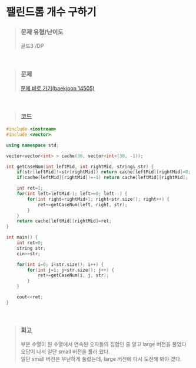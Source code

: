 팰린드롬 개수 구하기
====

>### 문제 유형/난이도
>골드3 /DP
<br/>

>### 문제
> <a href="https://www.acmicpc.net/problem/14505">문제 바로 가기(baekjoon 14505)</a>

<br/>

>### 코드
```C++
#include <iostream>
#include <vector>

using namespace std;

vector<vector<int> > cache(30, vector<int>(30, -1));

int getCaseNum(int leftMid, int rightMid, string& str) {
    if(str[leftMid]!=str[rightMid]) return cache[leftMid][rightMid]=0;
    if(cache[leftMid][rightMid]!=-1) return cache[leftMid][rightMid];

    int ret=1;
    for(int left=leftMid-1; left>=0; left--) {
        for(int right=rightMid+1; right<str.size(); right++) {
            ret+=getCaseNum(left, right, str);
        }
    }
    return cache[leftMid][rightMid]=ret;
}

int main() {
    int ret=0;
    string str;
    cin>>str;

    for(int i=0; i<str.size(); i++) {
        for(int j=i; j<str.size(); j++) {
            ret+=getCaseNum(i, j, str);
        }
    }

    cout<<ret;
}
```
<br/>

>### 회고
>부분 수열이 원 수열에서 연속된 숫자들의 집합인 줄 알고 large 버전을 풀었다 오답이 나서 일단 small 버전을 풀러 왔다.  
>일단 small 버전은 무난하게 풀렸는데, large 버전에 다시 도전해 봐야 겠다.  